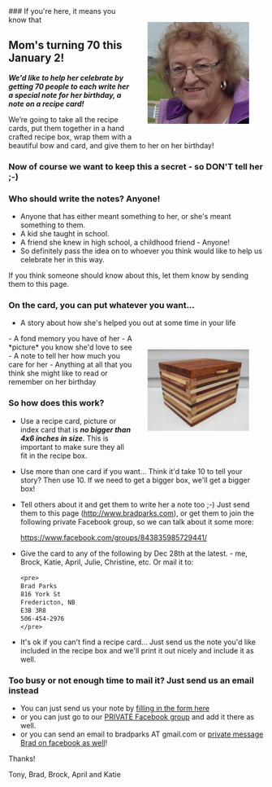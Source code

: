 <img style="border:0; padding:30px;width:200px;float: right;" src="ma.jpg">
### If you're here, it means you know that 

## Mom's turning 70 this January 2! 


***We'd like to help her celebrate by getting 70 people to each write her a special note for her birthday, a note on a recipe card!***

We’re going to take all the recipe cards, put them together in a hand crafted recipe box, wrap them with a beautiful bow and card, and give them to her on her birthday!

### Now of course we want to keep this a secret - so DON'T tell her ;-)

### Who should write the notes? Anyone! 
- Anyone that has either meant something to her, or she's meant something to them.
- A kid she taught in school.
- A friend she knew in high school, a childhood friend - Anyone! 
- So definitely pass the idea on to whoever you think would like to help us celebrate her in this way.


If you think someone should know about this, let them know by sending them to this page.

### On the card, you can put whatever you want... 
- A story about how she's helped you out at some time in your life
<img style="border:0; width:200px; padding:30px;float: right;" src="box1.jpg">
- A fond memory you have of her
- A *picture* you know she'd love to see
- A note to tell her how much you care for her 
- Anything at all that you think she might like to read or remember on her birthday

### So how does this work?

- Use a recipe card, picture or index card that is ***no bigger than 4x6 inches in size***. This is important to make sure they all fit in the recipe box.
- Use more than one card if you want... Think it'd take 10 to tell your story? Then use 10.  If we need to get a bigger box, we'll get a bigger box!
- Tell others about it and get them to write her a note too ;-) Just send them to this page (http://www.bradparks.com), or get them to join the following private Facebook group, so we can talk about it some more:

    https://www.facebook.com/groups/843835985729441/

- Give the card to any of the following by Dec 28th at the latest.  - me, Brock, Katie, April, Julie, Christine, etc. Or mail it to:

      <pre>
      Brad Parks
      816 York St
      Fredericton, NB
      E3B 3R8
      506-454-2976
      </pre>
- It's ok if you can't find a recipe card... Just send us the note you'd like included in the recipe box and we'll print it out nicely and include it as well.

### Too busy or not enough time to mail it? Just send us an email instead
- You can just send us your note by [filling in the form here](http://goo.gl/forms/xPw5S11eHP)
- or you can just go to our [PRIVATE Facebook group](https://www.facebook.com/groups/843835985729441/) and add it there as well.
- or you can send an email to bradparks AT gmail.com or [private message Brad on facebook as well](https://www.facebook.com/mrbradparks)!

Thanks!

Tony, Brad, Brock, April and Katie


